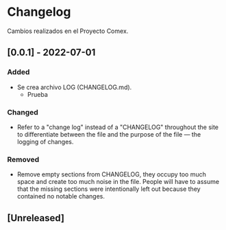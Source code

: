 # Changelog
Cambios realizados en el Proyecto Comex.

## [0.0.1] - 2022-07-01
### Added
- Se crea archivo LOG (CHANGELOG.md).
    -   Prueba

### Changed
- Refer to a "change log" instead of a "CHANGELOG" throughout the site to
  differentiate between the file and the purpose of the file — the logging of
  changes.

### Removed
- Remove empty sections from CHANGELOG, they occupy too much space and create
  too much noise in the file. People will have to assume that the missing
  sections were intentionally left out because they contained no notable
  changes.

## [Unreleased]